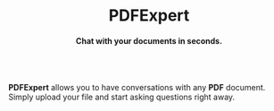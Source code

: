 <div align="center">
  <h1>PDFExpert</h1>
  <h4>Chat with your documents in seconds.</h4>
</div>

</br>
</br>

**PDFExpert** allows you to have conversations with any **PDF** document. Simply upload your file and start asking questions right away.